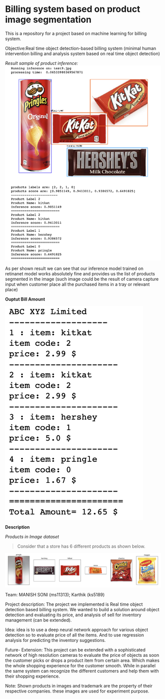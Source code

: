 # Billing system based on product image segmentation
This is a repository for a project based on machine learning for billing system.

Objective:Real time object detection-based billing system (minimal human intervention billing and analysis system based on real time object detection)

*Result sample of product inference:*
<img src="https://raw.githubusercontent.com/thewitking/billing-system/master/etc/images/sample_output.png" title="Result sample" alt="sample output">


As per shown result we can see that our inference model trained on retinanet model works absolutely fine and provides us the list of products segmented in the image (such image could be the result of camera capture input when customer place all the purchased items in a tray or relevant place)

**Ouptut Bill Amount**


<img src="https://raw.githubusercontent.com/thewitking/billing-system/master/etc/images/output_total.png" title="Result sample" align="center" alt="sample output">



**Description**

*Products in Image dataset*

>Consider that a store has 6 different products as shown below.

<img src="https://raw.githubusercontent.com/thewitking/billing-system/master/etc/images/product.png" title="Result sample" align="center" alt="products">

Team: 
MANISH SONI (ms11313); 
Karthik  (ks5189)


Project description: 
The project we implemented is Real time object detection based billing system. We wanted to build a solution around object detection and evaluating its price, and analysis of sell for inventory management (can be extended).


Idea: idea is to use a deep neural network approach for various object detection so to evaluate price of all the items. And to use regression analysis for predicting the inventory suggestions.



Future- Extension: This project can be extended with a sophisticated network of high resolution cameras to evaluate the price of objects as soon the customer picks or drops a product item from certain area. Which makes the whole shopping experience for the customer smooth. While in parallel the same system can recognize the different customers and help them with their shopping experience.


Note: Shown products in images and trademark are the property of their respective companies. these images are used for experiment purpose. 
